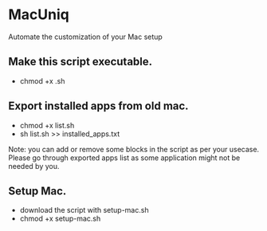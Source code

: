 # MacUniq
Automate the customization of your Mac setup



## Make this script executable.
- chmod +x <script-name>.sh

## Export installed apps from old mac.
- chmod +x list.sh
- sh list.sh >> installed_apps.txt

Note: you can add or remove some blocks in the script as per your usecase. Please go through exported apps list as some application might not be needed by you.
## Setup Mac.
- download the script with setup-mac.sh
- chmod +x setup-mac.sh

